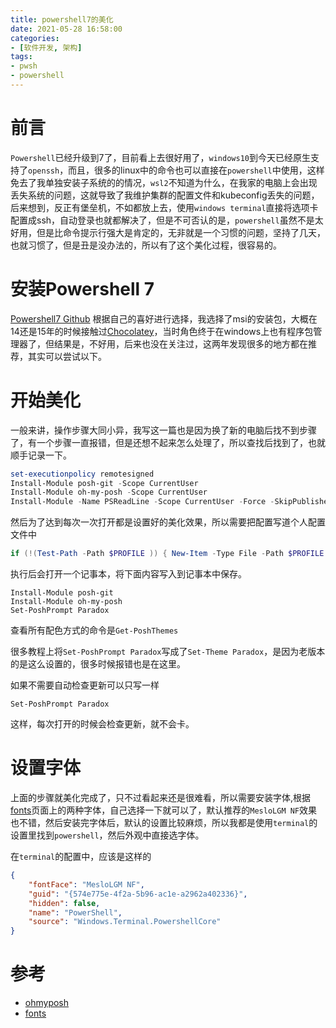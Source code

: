 ```yaml
---
title: powershell7的美化
date: 2021-05-28 16:58:00
categories:
- [软件开发, 架构]
tags:
- pwsh
- powershell
---
```


# 前言

`Powershell`已经升级到7了，目前看上去很好用了，`windows10`到今天已经原生支持了`openssh`，而且，很多的linux中的命令也可以直接在`powershell`中使用，这样免去了我单独安装子系统的的情况，`wsl2`不知道为什么，在我家的电脑上会出现丢失系统的问题，这就导致了我维护集群的配置文件和kubeconfig丢失的问题，后来想到，反正有堡垒机，不如都放上去，使用`windows terminal`直接将选项卡配置成ssh，自动登录也就都解决了，但是不可否认的是，`powershell`虽然不是太好用，但是比命令提示行强大是肯定的，无非就是一个习惯的问题，坚持了几天，也就习惯了，但是丑是没办法的，所以有了这个美化过程，很容易的。

# 安装Powershell 7
    
[Powershell7 Github](https://github.com/PowerShell/PowerShell) 根据自己的喜好进行选择，我选择了msi的安装包，大概在14还是15年的时候接触过[Chocolatey](https://chocolatey.org/)，当时角色终于在windows上也有程序包管理器了，但结果是，不好用，后来也没在关注过，这两年发现很多的地方都在推荐，其实可以尝试以下。

# 开始美化
    
一般来讲，操作步骤大同小异，我写这一篇也是因为换了新的电脑后找不到步骤了，有一个步骤一直报错，但是还想不起来怎么处理了，所以查找后找到了，也就顺手记录一下。

```powershell
set-executionpolicy remotesigned
Install-Module posh-git -Scope CurrentUser
Install-Module oh-my-posh -Scope CurrentUser
Install-Module -Name PSReadLine -Scope CurrentUser -Force -SkipPublisherCheck # 这个是自动提示的，看个人选择，一般用不上，因为自动提示后面总是会带上.exe扩展名，并且会在后面自动加一个空格，总是，我觉得不好用
```

然后为了达到每次一次打开都是设置好的美化效果，所以需要把配置写道个人配置文件中

```powershell
if (!(Test-Path -Path $PROFILE )) { New-Item -Type File -Path $PROFILE -Force } notepad $PROFILE
```

执行后会打开一个记事本，将下面内容写入到记事本中保存。

```notepad
Install-Module posh-git
Install-Module oh-my-posh
Set-PoshPrompt Paradox
```

查看所有配色方式的命令是`Get-PoshThemes`

很多教程上将`Set-PoshPrompt Paradox`写成了`Set-Theme Paradox`，是因为老版本的是这么设置的，很多时候报错也是在这里。

如果不需要自动检查更新可以只写一样
```notepad
Set-PoshPrompt Paradox
```

这样，每次打开的时候会检查更新，就不会卡。

# 设置字体

上面的步骤就美化完成了，只不过看起来还是很难看，所以需要安装字体,根据[fonts](https://ohmyposh.dev/docs/fonts)页面上的两种字体，自己选择一下就可以了，默认推荐的`MesloLGM NF`效果也不错，然后安装完字体后，默认的设置比较麻烦，所以我都是使用`terminal`的设置里找到`powershell`，然后外观中直接选字体。

在`terminal`的配置中，应该是这样的
```json
{
    "fontFace": "MesloLGM NF",
    "guid": "{574e775e-4f2a-5b96-ac1e-a2962a402336}",
    "hidden": false,
    "name": "PowerShell",
    "source": "Windows.Terminal.PowershellCore"
}
```

# 参考
- [ohmyposh](https://ohmyposh.dev/docs/)
- [fonts](https://ohmyposh.dev/docs/fonts)
